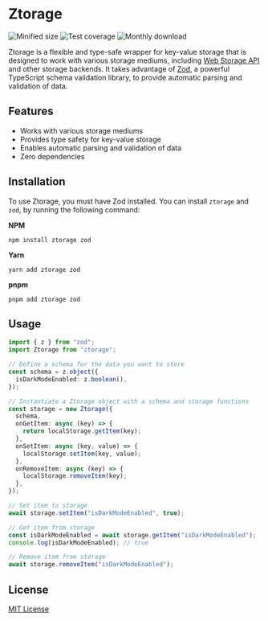 # Ztorage

![Minified size](https://img.shields.io/bundlephobia/min/ztorage) ![Test coverage](https://img.shields.io/codecov/c/github/kevinhermawan/ztorage) ![Monthly download](https://img.shields.io/npm/dm/ztorage)

Ztorage is a flexible and type-safe wrapper for key-value storage that is designed to work with various storage mediums, including [Web Storage API](https://developer.mozilla.org/en-US/docs/Web/API/Web_Storage_API) and other storage backends. It takes advantage of [Zod](https://github.com/colinhacks/zod), a powerful TypeScript schema validation library, to provide automatic parsing and validation of data.

## Features

- Works with various storage mediums
- Provides type safety for key-value storage
- Enables automatic parsing and validation of data
- Zero dependencies

## Installation

To use Ztorage, you must have Zod installed. You can install `ztorage` and `zod`, by running the following command:

**NPM**

```
npm install ztorage zod
```

**Yarn**

```
yarn add ztorage zod
```

**pnpm**

```
pnpm add ztorage zod
```

## Usage

```ts
import { z } from "zod";
import Ztorage from "ztorage";

// Define a schema for the data you want to store
const schema = z.object({
  isDarkModeEnabled: z.boolean(),
});

// Instantiate a Ztorage object with a schema and storage functions
const storage = new Ztorage({
  schema,
  onGetItem: async (key) => {
    return localStorage.getItem(key);
  },
  onSetItem: async (key, value) => {
    localStorage.setItem(key, value);
  },
  onRemoveItem: async (key) => {
    localStorage.removeItem(key);
  },
});

// Set item to storage
await storage.setItem("isDarkModeEnabled", true);

// Get item from storage
const isDarkModeEnabled = await storage.getItem("isDarkModeEnabled");
console.log(isDarkModeEnabled); // true

// Remove item from storage
await storage.removeItem("isDarkModeEnabled");
```

## License

[MIT License](/LICENSE)
